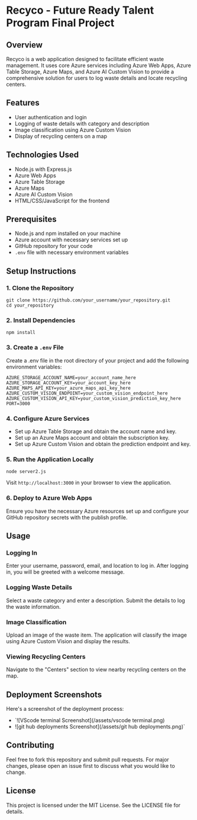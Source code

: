 # Recyco - Future Ready Talent Program Final Project

## Overview

Recyco is a web application designed to facilitate efficient waste management. It uses core Azure services including Azure Web Apps, Azure Table Storage, Azure Maps, and Azure AI Custom Vision to provide a comprehensive solution for users to log waste details and locate recycling centers.

## Features

- User authentication and login
- Logging of waste details with category and description
- Image classification using Azure Custom Vision
- Display of recycling centers on a map

## Technologies Used

- Node.js with Express.js
- Azure Web Apps
- Azure Table Storage
- Azure Maps
- Azure AI Custom Vision
- HTML/CSS/JavaScript for the frontend

## Prerequisites

- Node.js and npm installed on your machine
- Azure account with necessary services set up
- GitHub repository for your code
- `.env` file with necessary environment variables

## Setup Instructions

### 1. Clone the Repository

```
git clone https://github.com/your_username/your_repository.git
cd your_repository
```

### 2. Install Dependencies

```
npm install
```

### 3. Create a `.env` File

Create a .env file in the root directory of your project and add the following environment variables:
```
AZURE_STORAGE_ACCOUNT_NAME=your_account_name_here
AZURE_STORAGE_ACCOUNT_KEY=your_account_key_here
AZURE_MAPS_API_KEY=your_azure_maps_api_key_here
AZURE_CUSTOM_VISION_ENDPOINT=your_custom_vision_endpoint_here
AZURE_CUSTOM_VISION_API_KEY=your_custom_vision_prediction_key_here
PORT=3000
```

### 4. Configure Azure Services

- Set up Azure Table Storage and obtain the account name and key.
- Set up an Azure Maps account and obtain the subscription key.
- Set up Azure Custom Vision and obtain the prediction endpoint and key.

### 5. Run the Application Locally

```
node server2.js
```
Visit `http://localhost:3000` in your browser to view the application.

### 6. Deploy to Azure Web Apps
Ensure you have the necessary Azure resources set up and configure your GitHub repository secrets with the publish profile.

## Usage

### Logging In
Enter your username, password, email, and location to log in.
After logging in, you will be greeted with a welcome message.

### Logging Waste Details
Select a waste category and enter a description.
Submit the details to log the waste information.

### Image Classification
Upload an image of the waste item.
The application will classify the image using Azure Custom Vision and display the results.

### Viewing Recycling Centers
Navigate to the "Centers" section to view nearby recycling centers on the map.

## Deployment Screenshots
Here's a screenshot of the deployment process:
- `![VScode terminal Screenshot](/assets/vscode terminal.png)
- ![git hub deployments Screenshot](/assets/git hub deployments.png)`

## Contributing
Feel free to fork this repository and submit pull requests. For major changes, please open an issue first to discuss what you would like to change.

## License
This project is licensed under the MIT License. See the LICENSE file for details.





